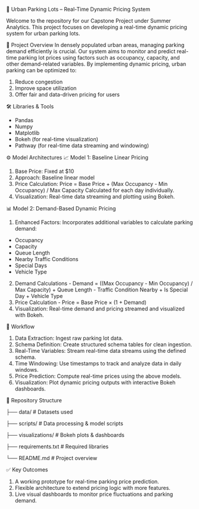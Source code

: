 🚗 Urban Parking Lots – Real-Time Dynamic Pricing System

Welcome to the repository for our Capstone Project under Summer Analytics. This project focuses on developing a real-time dynamic pricing system for urban parking lots.

📌 Project Overview
In densely populated urban areas, managing parking demand efficiently is crucial. Our system aims to monitor and predict real-time parking lot prices using factors such as occupancy, capacity, and other demand-related variables.
By implementing dynamic pricing, urban parking can be optimized to:
1. Reduce congestion
2. Improve space utilization
3. Offer fair and data-driven pricing for users

🛠️ Libraries & Tools
* Pandas
* Numpy
* Matplotlib
* Bokeh (for real-time visualization)
* Pathway (for real-time data streaming and windowing)

⚙️ Model Architectures
📈 Model 1: Baseline Linear Pricing
1. Base Price: Fixed at $10
2. Approach: Baseline linear model
3. Price Calculation:
 Price = Base Price + (Max Occupancy - Min Occupancy) / Max Capacity
 Calculated for each day individually.
4. Visualization: Real-time data streaming and plotting using Bokeh.

📊 Model 2: Demand-Based Dynamic Pricing
1. Enhanced Factors: Incorporates additional variables to calculate parking demand:
* Occupancy
* Capacity
* Queue Length
* Nearby Traffic Conditions
* Special Days
* Vehicle Type
2. Demand Calculations -
  Demand = ((Max Occupancy - Min Occupancy) / Max Capacity)
         + Queue Length
         - Traffic Condition Nearby
         + Is Special Day
         + Vehicle Type
3. Price Calculation -
  Price = Base Price × (1 + Demand)
4. Visualization: Real-time demand and pricing streamed and visualized with Bokeh.

🔄 Workflow
1. Data Extraction: Ingest raw parking lot data.
2. Schema Definition: Create structured schema tables for clean ingestion.
3. Real-Time Variables: Stream real-time data streams using the defined schema.
4. Time Windowing: Use timestamps to track and analyze data in daily windows.
5. Price Prediction: Compute real-time prices using the above models.
6. Visualization: Plot dynamic pricing outputs with interactive Bokeh dashboards.

📁 Repository Structure


├── data/              # Datasets used

├── scripts/           # Data processing & model scripts

├── visualizations/    # Bokeh plots & dashboards

├── requirements.txt   # Required libraries

└── README.md          # Project overview

  

✅ Key Outcomes
1. A working prototype for real-time parking price prediction.
2. Flexible architecture to extend pricing logic with more features.
3. Live visual dashboards to monitor price fluctuations and parking demand.

